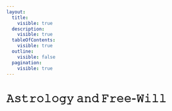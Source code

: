```yaml
---
layout:
  title:
    visible: true
  description:
    visible: true
  tableOfContents:
    visible: true
  outline:
    visible: false
  pagination:
    visible: true
---
```


# 𝙰𝚜𝚝𝚛𝚘𝚕𝚘𝚐𝚢 𝚊𝚗𝚍 𝙵𝚛𝚎𝚎-𝚆𝚒𝚕𝚕

